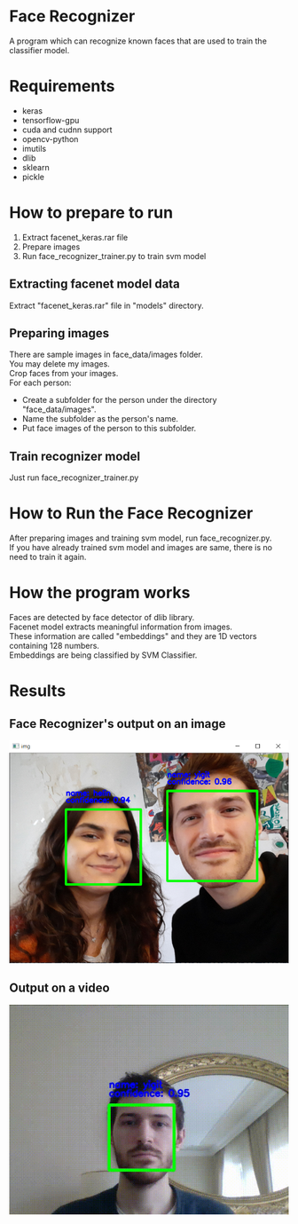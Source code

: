 # Face Recognizer
A program which can recognize known faces that are used to train the classifier model.

# Requirements
- keras
- tensorflow-gpu
- cuda and cudnn support
- opencv-python
- imutils
- dlib
- sklearn
- pickle

# How to prepare to run
1. Extract facenet_keras.rar file
2. Prepare images
3. Run face_recognizer_trainer.py to train svm model

## Extracting facenet model data
Extract "facenet_keras.rar" file in "models" directory.

## Preparing images
There are sample images in face_data/images folder. <br>
You may delete my images. <br>
Crop faces from your images. <br>
For each person: <br>
- Create a subfolder for the person under the directory "face_data/images".
- Name the subfolder as the person's name.
- Put face images of the person to this subfolder.

## Train recognizer model
Just run face_recognizer_trainer.py

# How to Run the Face Recognizer
After preparing images and training svm model, run face_recognizer.py. <br>
If you have already trained svm model and images are same, there is no need to train it again.

# How the program works
Faces are detected by face detector of dlib library. <br>
Facenet model extracts meaningful information from images. <br>
These information are called "embeddings" and they are 1D vectors containing 128 numbers. <br>
Embeddings are being classified by SVM Classifier. <br>

# Results
## Face Recognizer's output on an image
![test image](https://raw.githubusercontent.com/yigitatesh/face_recognizer/main/results/face_recognizing_test.PNG)

## Output on a video
![test video](https://raw.githubusercontent.com/yigitatesh/face_recognizer/main/results/face_recognizing_test.gif)
